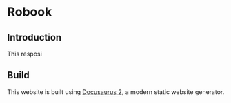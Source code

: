# Robook

## Introduction

This resposi

## Build

This website is built using [Docusaurus 2](https://docusaurus.io/), a modern static website generator.


